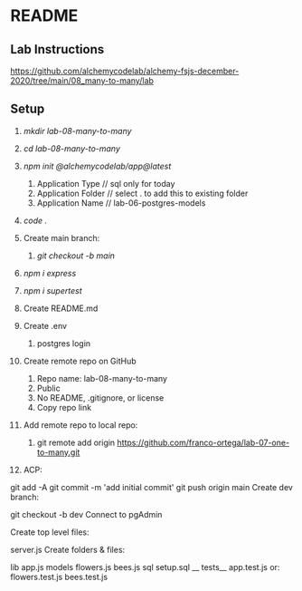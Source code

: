 # README

## Lab Instructions

https://github.com/alchemycodelab/alchemy-fsjs-december-2020/tree/main/08_many-to-many/lab


## Setup

1. *mkdir lab-08-many-to-many*

1. *cd lab-08-many-to-many*

1. *npm init @alchemycodelab/app@latest*
    1. Application Type // sql only for today
    1. Application Folder // select . to add this to existing folder
    1. Application Name // lab-06-postgres-models

1. *code .*

1. Create main branch:
    1. *git checkout -b main*

1. *npm i express*

1. *npm i supertest*

1. Create README.md

1. Create .env
    1. postgres login

1. Create remote repo on GitHub
    1. Repo name: lab-08-many-to-many
    1. Public
    1. No README, .gitignore, or license
    1. Copy repo link

1. Add remote repo to local repo:
    1. git remote add origin https://github.com/franco-ortega/lab-07-one-to-many.git


1. ACP:

git add -A
git commit -m 'add initial commit'
git push origin main
Create dev branch:

git checkout -b dev
Connect to pgAdmin

Create top level files:

server.js
Create folders & files:

lib
app.js
models
flowers.js
bees.js
sql
setup.sql
__ tests__
app.test.js
or:
flowers.test.js
bees.test.js